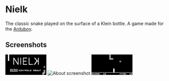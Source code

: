 # Nielk
The classic snake played on the surface of a Klein bottle. A game made for the [Arduboy](https://arduboy.com).
## Screenshots
![Menu screenshot](screenshots/Screenshot_2020-09-14_21.42.17.png) ![About screenshot](screenshots/about_background.png) ![Gameplay screenshot](screenshots/Screenshot_2020-09-14_22.09.30.png)
